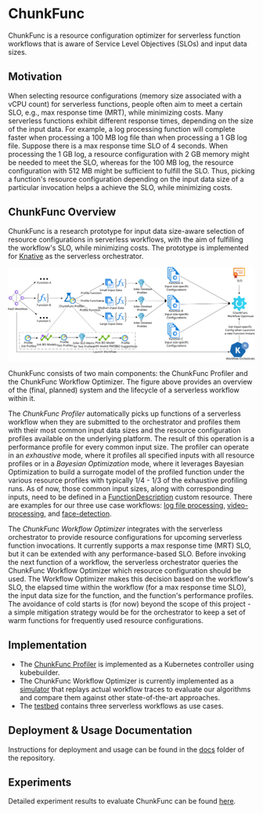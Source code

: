 # ChunkFunc

ChunkFunc is a resource configuration optimizer for serverless function workflows that is aware of Service Level Objectives (SLOs) and input data sizes.


## Motivation

When selecting resource configurations (memory size associated with a vCPU count) for serverless functions, people often aim to meet a certain SLO, e.g., max response time (MRT), while minimizing costs.
Many serverless functions exhibit different response times, depending on the size of the input data.
For example, a log processing function will complete faster when processing a 100 MB log file than when processing a 1 GB log file.
Suppose there is a max response time SLO of 4 seconds.
When processing the 1 GB log, a resource configuration with 2 GB memory might be needed to meet the SLO, whereas for the 100 MB log, the resource configuration with 512 MB might be sufficient to fulfill the SLO.
Thus, picking a function's resource configuration depending on the input data size of a particular invocation helps a achieve the SLO, while minimizing costs.



## ChunkFunc Overview

ChunkFunc is a research prototype for input data size-aware selection of resource configurations in serverless workflows, with the aim of fulfilling the workflow's SLO, while minimizing costs.
The prototype is implemented for [Knative](https://knative.dev) as the serverless orchestrator.

![Overview of the ChunkFunc System and Lifecycle of a Serverless Workflow](./assets/chunk-func-overview.svg)

ChunkFunc consists of two main components: the ChunkFunc Profiler and the ChunkFunc Workflow Optimizer.
The figure above provides an overview of the (final, planned) system and the lifecycle of a serverless workflow within it.

The *ChunkFunc Profiler* automatically picks up functions of a serverless workflow when they are submitted to the orchestrator and profiles them with their most common input data sizes and the resource configuration profiles available on the underlying platform.
The result of this operation is a performance profile for every common input size.
The profiler can operate in an *exhaustive* mode, where it profiles all specified inputs with all resource profiles or in a *Bayesian Optimization* mode, where it leverages Bayesian Optimization to build a surrogate model of the profiled function under the various resource profiles with typically 1/4 - 1/3 of the exhaustive profiling runs.
As of now, those common input sizes, along with corresponding inputs, need to be defined in a [FunctionDescription](https://github.com/polaris-slo-cloud/chunk-func/tree/master/go/controller/api/v1/functiondescription_types.go) custom resource.
There are examples for our three use case workflows: [log file processing](https://github.com/polaris-slo-cloud/chunk-func/tree/master/go/controller/config/samples/scheduler-log-stats), [video-processing](https://github.com/polaris-slo-cloud/chunk-func/tree/master/go/controller/config/samples/video-processing), and [face-detection](https://github.com/polaris-slo-cloud/chunk-func/tree/master/go/controller/config/samples/face-detection).

The *ChunkFunc Workflow Optimizer* integrates with the serverless orchestrator to provide resource configurations for upcoming serverless function invocations.
It currently supports a max response time (MRT) SLO, but it can be extended with any performance-based SLO.
Before invoking the next function of a workflow, the serverless orchestrator queries the ChunkFunc Workflow Optimizer which resource configuration should be used.
The Workflow Optimizer makes this decision based on the workflow's SLO, the elapsed time within the workflow (for a max response time SLO), the input data size for the function, and the function's performance profiles.
The avoidance of cold starts is (for now) beyond the scope of this project - a simple mitigation strategy would be for the orchestrator to keep a set of warm functions for frequently used resource configurations.



## Implementation

* The [ChunkFunc Profiler](https://github.com/polaris-slo-cloud/chunk-func/tree/master/go) is implemented as a Kubernetes controller using kubebuilder.
* The ChunkFunc Workflow Optimizer is currently implemented as a [simulator](https://github.com/polaris-slo-cloud/chunk-func/tree/master/ts) that replays actual workflow traces to evaluate our algorithms and compare them against other state-of-the-art approaches.
* The [testbed](https://github.com/polaris-slo-cloud/chunk-func/tree/master/testbed) contains three serverless workflows as use cases.



## Deployment & Usage Documentation

Instructions for deployment and usage can be found in the [docs](https://github.com/polaris-slo-cloud/chunk-func/tree/master/docs) folder of the repository.



## Experiments

Detailed experiment results to evaluate ChunkFunc can be found [here](./experiments).
